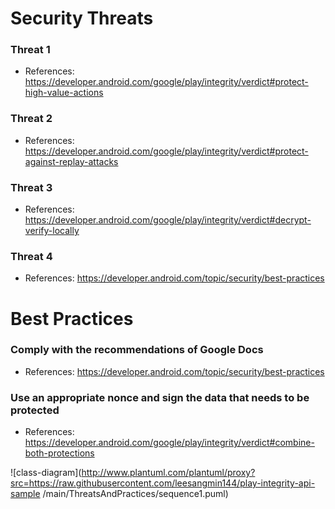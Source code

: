 # Security Threats
### Threat 1
- References: https://developer.android.com/google/play/integrity/verdict#protect-high-value-actions

### Threat 2
- References: https://developer.android.com/google/play/integrity/verdict#protect-against-replay-attacks

### Threat 3
- References: https://developer.android.com/google/play/integrity/verdict#decrypt-verify-locally

### Threat 4
- References: https://developer.android.com/topic/security/best-practices

# Best Practices
### Comply with the recommendations of Google Docs
- References: https://developer.android.com/topic/security/best-practices

### Use an appropriate nonce and sign the data that needs to be protected
- References: https://developer.android.com/google/play/integrity/verdict#combine-both-protections

![class-diagram](http://www.plantuml.com/plantuml/proxy?src=https://raw.githubusercontent.com/leesangmin144/play-integrity-api-sample
/main/ThreatsAndPractices/sequence1.puml)